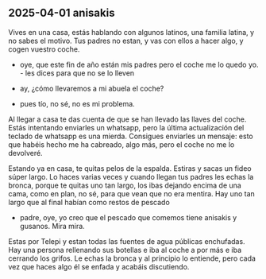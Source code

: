 ## 2025-04-01 anisakis

Vives en una casa, estás hablando con algunos latinos, una familia latina, y no sabes el motivo.
Tus padres no estan, y vas con ellos a hacer algo, y cogen vuestro coche.

- oye, que este fin de año están mis padres pero el coche me lo quedo yo. - les dices para que no se lo lleven

+ ay, ¿cómo llevaremos a mi abuela el coche?

- pues tío, no sé, no es mi problema.

Al llegar a casa te das cuenta de que se han llevado las llaves del coche.
Estás intentando enviarles un whatsapp, pero la última actualización del teclado de whatsapp es una mierda.
Consigues enviarles un mensaje: esto que habéis hecho me ha cabreado, algo más, pero el coche no me lo devolveré.

Estando ya en casa, te quitas pelos de la espalda.
Estiras y sacas un fideo súper largo.
Lo haces varias veces y cuando llegan tus padres les echas la bronca, porque te quitas uno tan largo, los ibas dejando encima de una cama, como en plan, no sé, para que vean que no era mentira.
Hay uno tan largo que al final habían como restos de pescado

- padre, oye, yo creo que el pescado que comemos tiene anisakis y gusanos. Mira mira.

Estas por Telepi y estan todas las fuentes de agua públicas enchufadas.
Hay una persona rellenando sus botellas e iba al coche a por más e iba cerrando los grifos.
Le echas la bronca y al principio lo entiende, pero cada vez que haces algo él se enfada y acabáis discutiendo.

